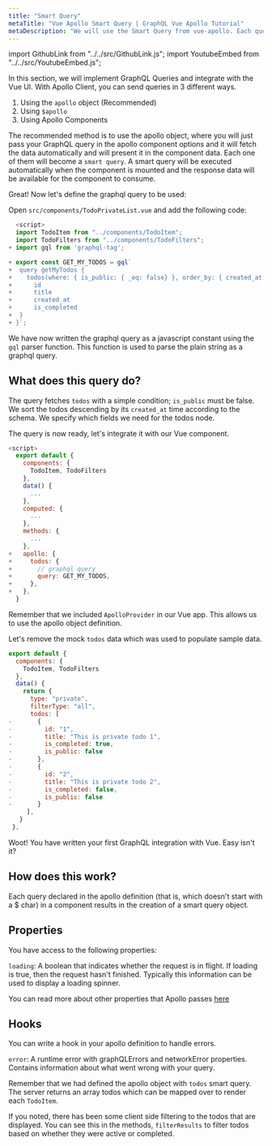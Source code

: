 ```yaml
---
title: "Smart Query"
metaTitle: "Vue Apollo Smart Query | GraphQL Vue Apollo Tutorial"
metaDescription: "We will use the Smart Query from vue-apollo. Each query in apollo object becomes a smart query and it will be executed automatically when the component is mounted."
---
```


import GithubLink from "../../src/GithubLink.js";
import YoutubeEmbed from "../../src/YoutubeEmbed.js";

<YoutubeEmbed link="https://www.youtube.com/embed/kH2P4VPux24" />

In this section, we will implement GraphQL Queries and integrate with the Vue UI.
With Apollo Client, you can send queries in 3 different ways.

1. Using the `apollo` object (Recommended)
2. Using `$apollo`
3. Using Apollo Components

The recommended method is to use the apollo object, where you will just pass your GraphQL query in the apollo component options and it will fetch the data automatically and will present it in the component data. Each one of them will become a `smart query`. A smart query will be executed automatically when the component is mounted and the response data will be available for the component to consume.

Great! Now let's define the graphql query to be used:

Open `src/components/TodoPrivateList.vue` and add the following code:

<GithubLink link="https://github.com/hasura/graphql-engine/blob/master/community/learn/graphql-tutorials/tutorials/vue-apollo/app-final/src/components/TodoPrivateList.vue" text="src/components/TodoPrivateList.vue" />

```javascript
  <script>
  import TodoItem from "../components/TodoItem";
  import TodoFilters from "../components/TodoFilters";
+ import gql from 'graphql-tag';

+ export const GET_MY_TODOS = gql`
+  query getMyTodos {
+    todos(where: { is_public: { _eq: false} }, order_by: { created_at: desc }) {
+      id
+      title
+      created_at
+      is_completed
+  }
+ }`;

```

We have now written the graphql query as a javascript constant using the `gql` parser function. This function is used to parse the plain string as a graphql query.

What does this query do? 
------------------------
The query fetches `todos` with a simple condition; `is_public` must be false. We sort the todos descending by its `created_at` time according to the schema. We specify which fields we need for the todos node.

The query is now ready, let's integrate it with our Vue component.

```javascript
<script>
  export default {
    components: {
      TodoItem, TodoFilters
    },
    data() {
      ...
    },
    computed: {
      ...
    },
    methods: {
      ...
    },
+   apollo: {
+     todos: {
+       // graphql query
+       query: GET_MY_TODOS,
+     },
+   },
  }

```

Remember that we included `ApolloProvider` in our Vue app. This allows us to use the apollo object definition.

Let's remove the mock `todos` data which was used to populate sample data.

```javascript
export default {
  components: {
    TodoItem, TodoFilters
  },
  data() {
    return {
      type: "private",
      filterType: "all",
      todos: [
-       {
-         id: "1",
-         title: "This is private todo 1",
-         is_completed: true,
-         is_public: false
-       },
-       {
-         id: "2",
-         title: "This is private todo 2",
-         is_completed: false,
-         is_public: false
-       }
     ],
   }
 },

```

Woot! You have written your first GraphQL integration with Vue. Easy isn't it?

How does this work?
-------------------
Each query declared in the apollo definition (that is, which doesn't start with a $ char) in a component results in the creation of a smart query object.

## Properties
You have access to the following properties:

`loading`: A boolean that indicates whether the request is in flight. If loading is true, then the request hasn't finished. Typically this information can be used to display a loading spinner.

You can read more about other properties that Apollo passes [here](https://github.com/Akryum/vue-apollo/blob/master/docs/api/smart-query.md)

## Hooks
You can write a hook in your apollo definition to handle errors.

`error`: A runtime error with graphQLErrors and networkError properties. Contains information about what went wrong with your query.

Remember that we had defined the apollo object with `todos` smart query. The server returns an array todos which can be mapped over to render each `TodoItem`.

If you noted, there has been some client side filtering to the todos that are displayed. You can see this in the methods, `filterResults` to filter todos based on whether they were active or completed.

